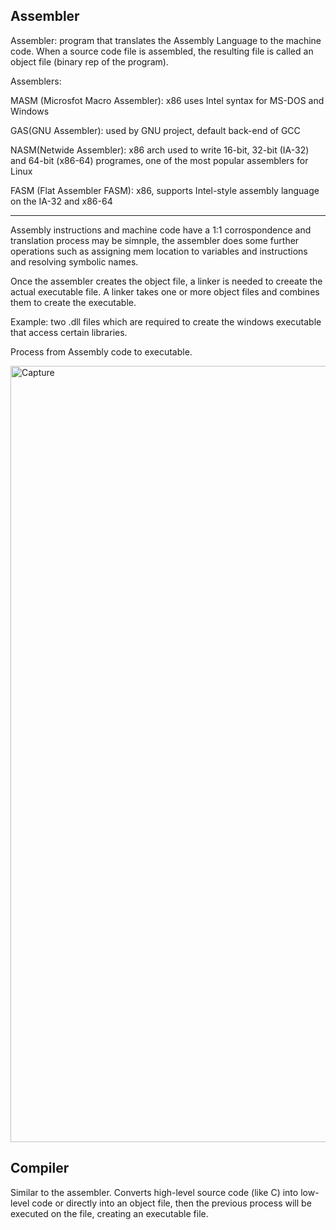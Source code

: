 ## Assembler

Assembler: program that translates the Assembly Language to the machine code.  When a source code file is assembled, the resulting file is called an object file (binary rep of the program).


Assemblers: 

 MASM (Microsfot Macro Assembler): x86 uses Intel syntax for MS-DOS and Windows
 
 GAS(GNU Assembler): used by GNU project, default back-end of GCC
 
 NASM(Netwide Assembler): x86 arch used to write 16-bit, 32-bit (IA-32) and 64-bit (x86-64) programes, one of the most popular assemblers for Linux  
 
 FASM (Flat Assembler FASM): x86, supports Intel-style assembly language on the IA-32 and x86-64
 
 -----------------
 
 
 Assembly instructions and machine code have a 1:1 corrospondence and translation process may be simnple, the assembler does some further operations such as assigning mem location to variables and instructions and resolving symbolic names. 
 
 Once the assembler creates the object file, a linker is needed to creeate the actual executable file. A linker takes one or more object files and combines them to create the executable. 
 
Example: two .dll files which are required to create the windows executable that access certain libraries. 

Process from Assembly code to executable. 
 
<img width="1242" alt="Capture" src="https://user-images.githubusercontent.com/46513413/83590551-06d13100-a524-11ea-96bd-820a896ab556.PNG">

## Compiler
 
Similar to the assembler. Converts high-level source code (like C) into low-level code or directly into an object file, then the previous process will be executed on the file, creating an executable file. 


 
 
 
 
